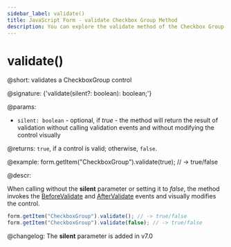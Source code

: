 ```yaml
---
sidebar_label: validate()
title: JavaScript Form - validate Checkbox Group Method 
description: You can explore the validate method of the Checkbox Group control of Form in the documentation of the DHTMLX JavaScript UI library. Browse developer guides and API reference, try out code examples and live demos, and download a free 30-day evaluation version of DHTMLX Suite 7.
---
```


# validate()

@short: validates a CheckboxGroup control

@signature: {'validate(silent?: boolean): boolean;'}

@params:
- `silent: boolean` - optional, if *true* - the method will return the result of validation without calling validation events and without modifying the control visually

@returns:
`true`, if a control is valid; otherwise, `false`.

@example:
form.getItem("CheckboxGroup").validate(true); // -> true/false

@descr:

When calling without the  **silent** parameter or setting it to *false*, the method invokes the [BeforeValidate](form/api/checkbox_group/checkboxgroup_beforevalidate_event.md) and [AfterValidate](form/api/checkbox_group/checkboxgroup_aftervalidate_event.md) events and visually modifies the control.

~~~js
form.getItem("CheckboxGroup").validate(); // -> true/false
form.getItem("CheckboxGroup").validate(false); // -> true/false
~~~

@changelog:
The **silent** parameter is added in v7.0